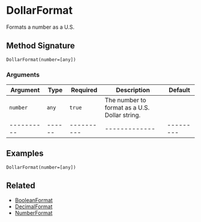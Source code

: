 # DollarFormat

Formats a number as a U.S.

## Method Signature

```
DollarFormat(number=[any])
```

### Arguments

| Argument   | Type   | Required   | Description                                   | Default   |
| ---------- | ------ | ---------- | --------------------------------------------- | --------- |
| `number`   | `any`  | `true`     | The number to format as a U.S. Dollar string. |           |
| ---------- | ------ | ---------- | -------------                                 | --------- |

## Examples

```
DollarFormat(number=[any])
```

## Related

* [BooleanFormat](booleanformat.md)
* [DecimalFormat](decimalformat.md)
* [NumberFormat](numberformat.md)
